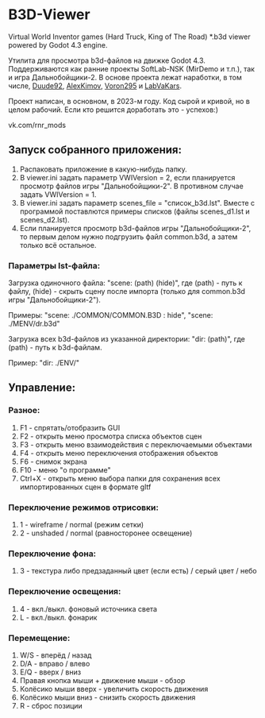 # B3D-Viewer
Virtual World Inventor games (Hard Truck, King of The Road) *.b3d viewer powered by Godot 4.3 engine.

Утилита для просмотра b3d-файлов на движке Godot 4.3. Поддерживаются как ранние проекты SoftLab-NSK (MirDemo и т.п.), так и игра Дальнобойщики-2.
В основе проекта лежат наработки, в том числе, [Duude92](https://github.com/Duude92), [AlexKimov](https://github.com/AlexKimov), [Voron295](https://github.com/Voron295) и [LabVaKars](https://github.com/LabVaKars).

Проект написан, в основном, в 2023-м году. Код сырой и кривой, но в целом рабочий. Если кто решится доработать это - успехов:)

vk.com/rnr_mods

## Запуск собранного приложения:
1. Распаковать приложение в какую-нибудь папку.
2. В viewer.ini задать параметр VWIVersion = 2, если планируется просмотр файлов игры "Дальнобойщики-2". В противном случае задать VWIVersion = 1.
3. В viewer.ini задать параметр scenes_file = "список_b3d.lst". Вместе с программой поставлются примеры списков (файлы scenes_d1.lst и scenes_d2.lst).
4. Если планируется просмотр b3d-файлов игры "Дальнобойщики-2", то первым делом нужно подгрузить файл common.b3d, а затем только всё остальное.
### Параметры lst-файла:
Загрузка одиночного файла: "scene: (path) (hide)", где (path) - путь к файлу, (hide) - скрыть сцену после импорта (только для common.b3d игры "Дальнобойщики-2").

Примеры: "scene: ./COMMON/COMMON.B3D : hide", "scene: ./MENV/dr.b3d"

Загрузка всех b3d-файлов из указанной директории: "dir: (path)", где (path) - путь к b3d-файлам.

Пример: "dir: ./ENV/"

## Управление:
### Разное:
1) F1 - спрятать/отобразить GUI
2) F2 - открыть меню просмотра списка объектов сцен
3) F3 - открыть меню взаимодействия с переключаемыми объектами
4) F4 - открыть меню переключения отображения объектов
5) F6 - снимок экрана
6) F10 - меню "о программе"
7) Ctrl+X - открыть меню выбора папки для сохранения всех импортированных сцен в формате gltf

### Переключение режимов отрисовки:
1) 1 - wireframe / normal (режим сетки)
2) 2 - unshaded  / normal (равносторонее освещение)

### Переключение фона:
1) 3 - текстура либо предзаданный цвет (если есть) / серый цвет / небо

### Переключение освещения:
1) 4 - вкл./выкл. фоновый источника света
2) L - вкл./выкл. фонарик

### Перемещение:
1) W/S - вперёд / назад
2) D/A - вправо / влево
3) E/Q - вверх  / вниз
4) Правая кнопка мыши + движение мыши - обзор
5) Колёсико мыши вверх - увеличить скорость движения
6) Колёсико мыши вниз  - снизить скорость движения
7) R - сброс позиции
